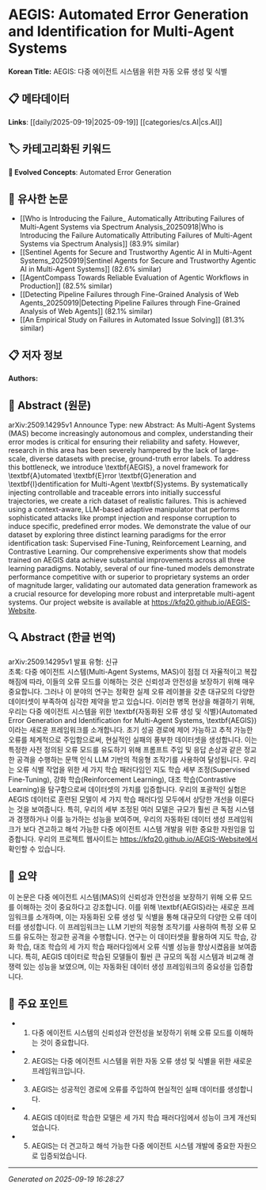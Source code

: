 
# AEGIS: Automated Error Generation and Identification for Multi-Agent Systems

**Korean Title:** AEGIS: 다중 에이전트 시스템을 위한 자동 오류 생성 및 식별

## 📋 메타데이터

**Links**: [[daily/2025-09-19|2025-09-19]] [[categories/cs.AI|cs.AI]]

## 🏷️ 카테고리화된 키워드
**🚀 Evolved Concepts**: Automated Error Generation

## 🔗 유사한 논문
- [[Who is Introducing the Failure_ Automatically Attributing Failures of Multi-Agent Systems via Spectrum Analysis_20250918|Who is Introducing the Failure Automatically Attributing Failures of Multi-Agent Systems via Spectrum Analysis]] (83.9% similar)
- [[Sentinel Agents for Secure and Trustworthy Agentic AI in Multi-Agent Systems_20250919|Sentinel Agents for Secure and Trustworthy Agentic AI in Multi-Agent Systems]] (82.6% similar)
- [[AgentCompass Towards Reliable Evaluation of Agentic Workflows in Production]] (82.5% similar)
- [[Detecting Pipeline Failures through Fine-Grained Analysis of Web Agents_20250919|Detecting Pipeline Failures through Fine-Grained Analysis of Web Agents]] (82.1% similar)
- [[An Empirical Study on Failures in Automated Issue Solving]] (81.3% similar)

## 📋 저자 정보

**Authors:** 

## 📄 Abstract (원문)

arXiv:2509.14295v1 Announce Type: new 
Abstract: As Multi-Agent Systems (MAS) become increasingly autonomous and complex, understanding their error modes is critical for ensuring their reliability and safety. However, research in this area has been severely hampered by the lack of large-scale, diverse datasets with precise, ground-truth error labels. To address this bottleneck, we introduce \textbf{AEGIS}, a novel framework for \textbf{A}utomated \textbf{E}rror \textbf{G}eneration and \textbf{I}dentification for Multi-Agent \textbf{S}ystems. By systematically injecting controllable and traceable errors into initially successful trajectories, we create a rich dataset of realistic failures. This is achieved using a context-aware, LLM-based adaptive manipulator that performs sophisticated attacks like prompt injection and response corruption to induce specific, predefined error modes. We demonstrate the value of our dataset by exploring three distinct learning paradigms for the error identification task: Supervised Fine-Tuning, Reinforcement Learning, and Contrastive Learning. Our comprehensive experiments show that models trained on AEGIS data achieve substantial improvements across all three learning paradigms. Notably, several of our fine-tuned models demonstrate performance competitive with or superior to proprietary systems an order of magnitude larger, validating our automated data generation framework as a crucial resource for developing more robust and interpretable multi-agent systems. Our project website is available at https://kfq20.github.io/AEGIS-Website.

## 🔍 Abstract (한글 번역)

arXiv:2509.14295v1 발표 유형: 신규  
초록: 다중 에이전트 시스템(Multi-Agent Systems, MAS)이 점점 더 자율적이고 복잡해짐에 따라, 이들의 오류 모드를 이해하는 것은 신뢰성과 안전성을 보장하기 위해 매우 중요합니다. 그러나 이 분야의 연구는 정확한 실제 오류 레이블을 갖춘 대규모의 다양한 데이터셋이 부족하여 심각한 제약을 받고 있습니다. 이러한 병목 현상을 해결하기 위해, 우리는 다중 에이전트 시스템을 위한 \textbf{자동화된 오류 생성 및 식별}(Automated Error Generation and Identification for Multi-Agent Systems, \textbf{AEGIS})이라는 새로운 프레임워크를 소개합니다. 초기 성공 경로에 제어 가능하고 추적 가능한 오류를 체계적으로 주입함으로써, 현실적인 실패의 풍부한 데이터셋을 생성합니다. 이는 특정한 사전 정의된 오류 모드를 유도하기 위해 프롬프트 주입 및 응답 손상과 같은 정교한 공격을 수행하는 문맥 인식 LLM 기반의 적응형 조작기를 사용하여 달성됩니다. 우리는 오류 식별 작업을 위한 세 가지 학습 패러다임인 지도 학습 세부 조정(Supervised Fine-Tuning), 강화 학습(Reinforcement Learning), 대조 학습(Contrastive Learning)을 탐구함으로써 데이터셋의 가치를 입증합니다. 우리의 포괄적인 실험은 AEGIS 데이터로 훈련된 모델이 세 가지 학습 패러다임 모두에서 상당한 개선을 이룬다는 것을 보여줍니다. 특히, 우리의 세부 조정된 여러 모델은 규모가 훨씬 큰 독점 시스템과 경쟁하거나 이를 능가하는 성능을 보여주며, 우리의 자동화된 데이터 생성 프레임워크가 보다 견고하고 해석 가능한 다중 에이전트 시스템 개발을 위한 중요한 자원임을 입증합니다. 우리의 프로젝트 웹사이트는 https://kfq20.github.io/AEGIS-Website에서 확인할 수 있습니다.

## 📝 요약

이 논문은 다중 에이전트 시스템(MAS)의 신뢰성과 안전성을 보장하기 위해 오류 모드를 이해하는 것이 중요하다고 강조합니다. 이를 위해 \textbf{AEGIS}라는 새로운 프레임워크를 소개하며, 이는 자동화된 오류 생성 및 식별을 통해 대규모의 다양한 오류 데이터를 생성합니다. 이 프레임워크는 LLM 기반의 적응형 조작기를 사용하여 특정 오류 모드를 유도하는 정교한 공격을 수행합니다. 연구는 이 데이터셋을 활용하여 지도 학습, 강화 학습, 대조 학습의 세 가지 학습 패러다임에서 오류 식별 성능을 향상시켰음을 보여줍니다. 특히, AEGIS 데이터로 학습된 모델들이 훨씬 큰 규모의 독점 시스템과 비교해 경쟁력 있는 성능을 보였으며, 이는 자동화된 데이터 생성 프레임워크의 중요성을 입증합니다.

## 🎯 주요 포인트

- 1. 다중 에이전트 시스템의 신뢰성과 안전성을 보장하기 위해 오류 모드를 이해하는 것이 중요합니다.

- 2. AEGIS는 다중 에이전트 시스템을 위한 자동 오류 생성 및 식별을 위한 새로운 프레임워크입니다.

- 3. AEGIS는 성공적인 경로에 오류를 주입하여 현실적인 실패 데이터를 생성합니다.

- 4. AEGIS 데이터로 학습한 모델은 세 가지 학습 패러다임에서 성능이 크게 개선되었습니다.

- 5. AEGIS는 더 견고하고 해석 가능한 다중 에이전트 시스템 개발에 중요한 자원으로 입증되었습니다.

---

*Generated on 2025-09-19 16:28:27*